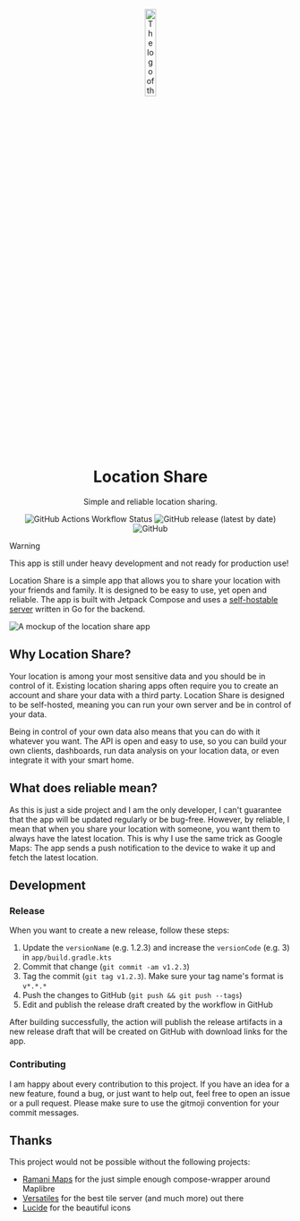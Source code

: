 <p align="center">
<img src="https://github.com/user-attachments/assets/77940e48-dfe7-472b-b92c-e2dd6a14bbce" alt="The logo of the location share app" width=20% />

<h1 align="center">Location Share</h1>
<p align="center">Simple and reliable location sharing.</p>

<p align="center">
<img alt="GitHub Actions Workflow Status" src="https://img.shields.io/github/actions/workflow/status/Importantus/location-share/build.yaml">
<img alt="GitHub release (latest by date)" src="https://img.shields.io/github/v/release/Importantus/location-share?include_prereleases">
<img alt="GitHub" src="https://img.shields.io/github/license/Importantus/location-share">
</p>

> [!WARNING]
> This app is still under heavy development and not ready for production use!

Location Share is a simple app that allows you to share your location with your friends and family. It is designed to be easy to use, yet open and reliable. The app is built with Jetpack Compose and uses a [self-hostable server](https://github.com/Importantus/location-share-backend) written in Go for the backend.

<img alt="A mockup of the location share app" src="https://github.com/user-attachments/assets/cb62a59b-1635-47ef-b3d3-ff629df05677">

## Why Location Share?
Your location is among your most sensitive data and you should be in control of it. Existing location sharing apps often require you to create an account and share your data with a third party. Location Share is designed to be self-hosted, meaning you can run your own server and be in control of your data.

Being in control of your own data also means that you can do with it whatever you want. The API is open and easy to use, so you can build your own clients, dashboards, run data analysis on your location data, or even integrate it with your smart home.

## What does reliable mean?
As this is just a side project and I am the only developer, I can't guarantee that the app will be updated regularly or be bug-free. However, by reliable, I mean that when you share your location with someone, you want them to always have the latest location. This is why I use the same trick as Google Maps: The app sends a push notification to the device to wake it up and fetch the latest location.

## Development


### Release 

When you want to create a new release, follow these steps:

1. Update the `versionName` (e.g. 1.2.3) and increase the `versionCode` (e.g. 3) in `app/build.gradle.kts` 
1. Commit that change (`git commit -am v1.2.3`)
1. Tag the commit (`git tag v1.2.3`). Make sure your tag name's format is `v*.*.*`
1. Push the changes to GitHub (`git push && git push --tags`)
1. Edit and publish the release draft created by the workflow in GitHub

After building successfully, the action will publish the release artifacts in a new release draft that will be created on GitHub with download links for the app. 


### Contributing
I am happy about every contribution to this project. If you have an idea for a new feature, found a bug, or just want to help out, feel free to open an issue or a pull request. Please make sure to use the gitmoji convention for your commit messages.

## Thanks
This project would not be possible without the following projects:
- [Ramani Maps](https://github.com/ramani-maps/ramani-maps) for the just simple enough compose-wrapper around Maplibre
- [Versatiles](https://versatiles.org/) for the best tile server (and much more) out there
- [Lucide](https://lucide.dev/) for the beautiful icons